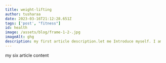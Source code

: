```yaml
---
title: weight-lifting
author: tusharaa
date: 2023-03-16T21:12:28.651Z
tags: ['post', "fitness"]
id: health
image: /assets/blog/frame-1-2-.jpg
imageAlt: ghg
description: my first article description.let me Introduce myself. I am a blogger . Live in LA
---
```

my  six article content
